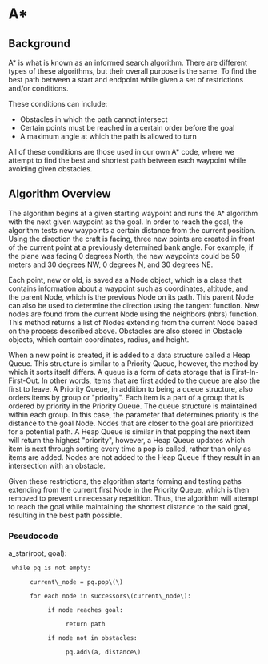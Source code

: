 # A\*

## **Background**

A\* is what is known as an informed search algorithm. There are different types of these algorithms, but their overall purpose is the same. To find the best path between a start and endpoint while given a set of restrictions and/or conditions.

These conditions can include:

* Obstacles in which the path cannot intersect
* Certain points must be reached in a certain order before the goal
* A maximum angle at which the path is allowed to turn

All of these conditions are those used in our own A\* code, where we attempt to find the best and shortest path between each waypoint while avoiding given obstacles.

## Algorithm Overview

The algorithm begins at a given starting waypoint and runs the A\* algorithm with the next given waypoint as the goal. In order to reach the goal, the algorithm tests new waypoints a certain distance from the current position. Using the direction the craft is facing, three new points are created in front of the current point at a previously determined bank angle. For example, if the plane was facing 0 degrees North, the new waypoints could be 50 meters and 30 degrees NW, 0 degrees N, and 30 degrees NE.

Each point, new or old, is saved as a Node object, which is a class that contains information about a waypoint such as coordinates, altitude, and the parent Node, which is the previous Node on its path. This parent Node can also be used to determine the direction using the tangent function. New nodes are found from the current Node using the neighbors \(nbrs\) function. This method returns a list of Nodes extending from the current Node based on the process described above. Obstacles are also stored in Obstacle objects, which contain coordinates, radius, and height.

When a new point is created, it is added to a data structure called a Heap Queue. This structure is similar to a Priority Queue, however, the method by which it sorts itself differs. A queue is a form of data storage that is First-In-First-Out. In other words, items that are first added to the queue are also the first to leave. A Priority Queue, in addition to being a queue structure, also orders items by group or "priority". Each item is a part of a group that is ordered by priority in the Priority Queue. The queue structure is maintained within each group. In this case, the parameter that determines priority is the distance to the goal Node. Nodes that are closer to the goal are prioritized for a potential path. A Heap Queue is similar in that popping the next item will return the highest "priority", however, a Heap Queue updates which item is next through sorting every time a pop is called, rather than only as items are added. Nodes are not added to the Heap Queue if they result in an intersection with an obstacle.

Given these restrictions, the algorithm starts forming and testing paths extending from the current first Node in the Priority Queue, which is then removed to prevent unnecessary repetition. Thus, the algorithm will attempt to reach the goal while maintaining the shortest distance to the said goal, resulting in the best path possible.

### Pseudocode

a\_star\(root, goal\):

     while pq is not empty:

          current\_node = pq.pop\(\)

          for each node in successors\(current\_node\):

               if node reaches goal:

                    return path

               if node not in obstacles:

                    pq.add\(a, distance\)


